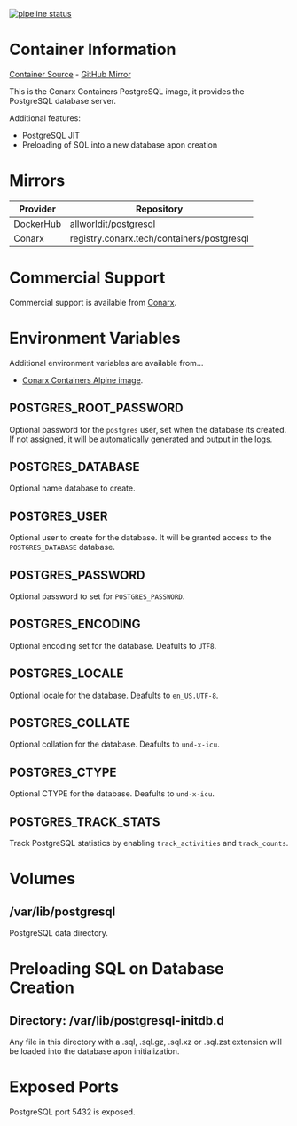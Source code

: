 [![pipeline status](https://gitlab.conarx.tech/containers/postgresql/badges/main/pipeline.svg)](https://gitlab.conarx.tech/containers/postgresql/-/commits/main)

# Container Information

[Container Source](https://gitlab.conarx.tech/containers/postgresql) - [GitHub Mirror](https://github.com/AllWorldIT/containers-postgresql)

This is the Conarx Containers PostgreSQL image, it provides the PostgreSQL database server.

Additional features:
* PostgreSQL JIT
* Preloading of SQL into a new database apon creation



# Mirrors

|  Provider  |  Repository                                |
|------------|--------------------------------------------|
| DockerHub  | allworldit/postgresql                      |
| Conarx     | registry.conarx.tech/containers/postgresql |



# Commercial Support

Commercial support is available from [Conarx](https://conarx.tech).



# Environment Variables

Additional environment variables are available from...
* [Conarx Containers Alpine image](https://gitlab.conarx.tech/containers/alpine).


## POSTGRES_ROOT_PASSWORD

Optional password for the `postgres` user, set when the database its created. If not assigned, it will be automatically generated and output in the logs.


## POSTGRES_DATABASE

Optional name database to create.


## POSTGRES_USER

Optional user to create for the database. It will be granted access to the `POSTGRES_DATABASE` database.


## POSTGRES_PASSWORD

Optional password to set for `POSTGRES_PASSWORD`.


## POSTGRES_ENCODING

Optional encoding set for the database. Deafults to `UTF8`.


## POSTGRES_LOCALE

Optional locale for the database. Deafults to `en_US.UTF-8`.


## POSTGRES_COLLATE

Optional collation for the database. Deafults to `und-x-icu`.


## POSTGRES_CTYPE

Optional CTYPE for the database. Deafults to `und-x-icu`.


## POSTGRES_TRACK_STATS

Track PostgreSQL statistics by enabling `track_activities` and `track_counts`.



# Volumes


## /var/lib/postgresql

PostgreSQL data directory.



# Preloading SQL on Database Creation

## Directory: /var/lib/postgresql-initdb.d

Any file in this directory with a .sql, .sql.gz, .sql.xz or .sql.zst extension will be loaded into the database apon initialization.



# Exposed Ports

PostgreSQL port 5432 is exposed.
